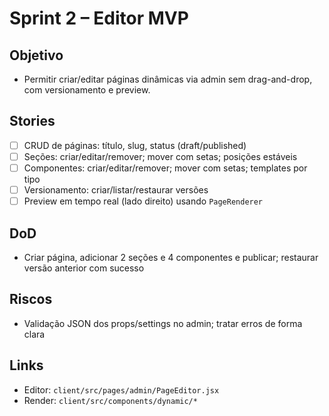 # Sprint 2 – Editor MVP

## Objetivo
- Permitir criar/editar páginas dinâmicas via admin sem drag-and-drop, com versionamento e preview.

## Stories
- [ ] CRUD de páginas: título, slug, status (draft/published)
- [ ] Seções: criar/editar/remover; mover com setas; posições estáveis
- [ ] Componentes: criar/editar/remover; mover com setas; templates por tipo
- [ ] Versionamento: criar/listar/restaurar versões
- [ ] Preview em tempo real (lado direito) usando `PageRenderer`

## DoD
- Criar página, adicionar 2 seções e 4 componentes e publicar; restaurar versão anterior com sucesso

## Riscos
- Validação JSON dos props/settings no admin; tratar erros de forma clara

## Links
- Editor: `client/src/pages/admin/PageEditor.jsx`
- Render: `client/src/components/dynamic/*`

